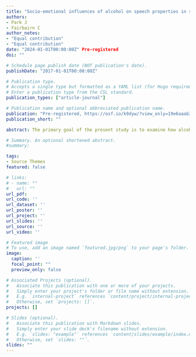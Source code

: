 ```yaml
---
title: "Socio-emotional influences of alcohol on speech properties in social interaction"
authors:
- Park J
- Fairbairn C
author_notes:
- "Equal contribution"
- "Equal contribution"
date: "2024-01-01T00:00:00Z" Pre-registered
doi: ""

# Schedule page publish date (NOT publication's date).
publishDate: "2017-01-01T00:00:00Z"

# Publication type.
# Accepts a single type but formatted as a YAML list (for Hugo requirements).
# Enter a publication type from the CSL standard.
publication_types: ["article-journal"]

# Publication name and optional abbreviated publication name.
publication: "Pre-registered, https://osf.io/k9dyw/?view_only=19e6aaab36aa47f4908b6799df791085"
publication_short: ""

abstract: The primary goal of the present study is to examine how alcohol consumption affects vocal traits, such as volume, pitch, jitter, shimmer, and socio-emotional rewards. The secondary objective is to detect intoxication from soberness based on the aforementioned acoustic features. We seek to bridge the knowledge gap in this research area and advance our comprehension of how alcohol influences speech features, possibly indicating alcohol's rewarding effects and inebriation from a socio-contextual perspective.

# Summary. An optional shortened abstract.
#summary:

tags:
- Source Themes
featured: false

# links:
# - name: ""
#   url: ""
url_pdf: 
url_code: ''
url_dataset: ''
url_poster: ''
url_project: ''
url_slides: ''
url_source: ''
url_video: ''

# Featured image
# To use, add an image named `featured.jpg/png` to your page's folder. 
image:
  caption: ''
  focal_point: ""
  preview_only: false

# Associated Projects (optional).
#   Associate this publication with one or more of your projects.
#   Simply enter your project's folder or file name without extension.
#   E.g. `internal-project` references `content/project/internal-project/index.md`.
#   Otherwise, set `projects: []`.
projects: []

# Slides (optional).
#   Associate this publication with Markdown slides.
#   Simply enter your slide deck's filename without extension.
#   E.g. `slides: "example"` references `content/slides/example/index.md`.
#   Otherwise, set `slides: ""`.
slides: ""
---
```

